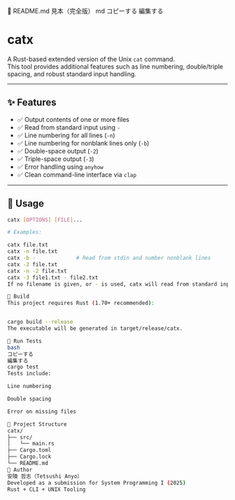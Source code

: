 📝 README.md 見本（完全版）
md
コピーする
編集する
# catx

A Rust-based extended version of the Unix `cat` command.  
This tool provides additional features such as line numbering, double/triple spacing, and robust standard input handling.

---

## ✨ Features

- ✅ Output contents of one or more files
- ✅ Read from standard input using `-`
- ✅ Line numbering for all lines (`-n`)
- ✅ Line numbering for nonblank lines only (`-b`)
- ✅ Double-space output (`-2`)
- ✅ Triple-space output (`-3`)
- ✅ Error handling using `anyhow`
- ✅ Clean command-line interface via `clap`

---

## 🚀 Usage

```bash
catx [OPTIONS] [FILE]...

# Examples:

catx file.txt
catx -n file.txt
catx -b -             # Read from stdin and number nonblank lines
catx -2 file.txt
catx -n -2 file.txt
catx -3 file1.txt - file2.txt
If no filename is given, or - is used, catx will read from standard input.

🔧 Build
This project requires Rust (1.70+ recommended):


cargo build --release
The executable will be generated in target/release/catx.

🧪 Run Tests
bash
コピーする
編集する
cargo test
Tests include:

Line numbering

Double spacing

Error on missing files

📁 Project Structure
catx/
├── src/
│   └── main.rs
├── Cargo.toml
├── Cargo.lock
└── README.md
👤 Author
安陵 哲志（Tetsushi Anyo）
Developed as a submission for System Programming I (2025)
Rust + CLI + UNIX Tooling
